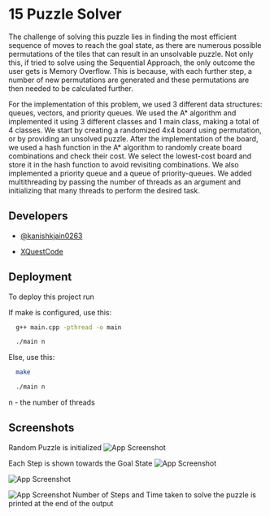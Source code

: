 
# 15 Puzzle Solver

The challenge of solving this puzzle lies in finding the most efficient sequence of moves to reach the goal state, as there are numerous possible permutations of the tiles that can result in an unsolvable puzzle. Not only this, if tried to solve using the Sequential Approach, the only outcome the user gets is Memory Overflow. This is because, with each further step, a number of new permutations are generated and these permutations are then needed to be calculated further.

For the implementation of this problem, we used 3 different data structures: queues, vectors, and priority queues. We used the A* algorithm and implemented it using 3 different classes and 1 main class, making a total of 4 classes. We start by creating a randomized 4x4 board using permutation, or by providing an unsolved puzzle. After the implementation of the board, we used a hash function in the A* algorithm to randomly create board combinations and check their cost. We select the lowest-cost board and store it in the hash function to avoid revisiting combinations. We also implemented a priority queue and a queue of priority-queues. We added multithreading by passing the number of threads as an argument and initializing that many threads to perform the desired task.




## Developers

- [@kanishkjain0263](https://github.com/kanishkjain0263)

- [XQuestCode](https://github.com/XQuestCode)


## Deployment

To deploy this project run

If make is configured, use this:
```bash
  g++ main.cpp -pthread -o main
```
```bash
  ./main n
```

Else, use this:
```bash
  make
```
```bash
  ./main n
```
n - the number of threads

## Screenshots
Random Puzzle is initialized
![App Screenshot](https://i.postimg.cc/GhNDmbWH/Whats-App-Image-2023-05-04-at-22-09-50.jpg)

Each Step is shown towards the Goal State
![App Screenshot](https://i.postimg.cc/BQtD3jwr/Whats-App-Image-2023-05-04-at-22-10-04.jpg)

![App Screenshot](https://i.postimg.cc/3rtpzX9j/Whats-App-Image-2023-05-04-at-22-10-16.jpg)


![App Screenshot](https://i.postimg.cc/Hnvy5mjv/Whats-App-Image-2023-05-04-at-22-10-33.jpg)
Number of Steps and Time taken to solve the puzzle is printed at the end of the output
